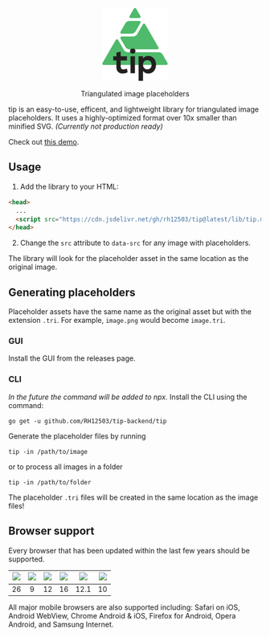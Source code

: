<p align="center">
  <img src="/assets/tip.svg" width="130px">
</p>
<p align="center">
  Triangulated image placeholders 
</p>

tip is an easy-to-use, efficent, and lightweight library for triangulated image placeholders. It uses a highly-optimized format over 10x smaller than minified SVG. _(Currently not production ready)_

Check out [this demo](https://rh12503.github.io/tip/). 

## Usage

1. Add the library to your HTML:
```html 
<head>
  ...
  <script src="https://cdn.jsdelivr.net/gh/rh12503/tip@latest/lib/tip.min.js"></script>
</head>
```

2. Change the `src` attribute to `data-src` for any image with placeholders.

The library will look for the placeholder asset in the same location as the original image. 

## Generating placeholders

Placeholder assets have the same name as the original asset but with the extension `.tri`. For example, `image.png` would become `image.tri`. 

### GUI
Install the GUI from the releases page. 

### CLI
_In the future the command will be added to npx._ 
Install the CLI using the command:
```
go get -u github.com/RH12503/tip-backend/tip
```
Generate the placeholder files by running
```
tip -in /path/to/image
```
or to process all images in a folder
```
tip -in /path/to/folder
```
The placeholder `.tri` files will be created in the same location as the image files! 

## Browser support

Every browser that has been updated within the last few years should be supported. 

| <img src="https://github.com/alrra/browser-logos/raw/main/src/chrome/chrome_256x256.png" width="40px"> | <img src="https://km.support.apple.com/kb/image.jsp?productid=PL165&size=240x240" width="40px"> | <img src="https://github.com/alrra/browser-logos/raw/main/src/edge/edge_256x256.png" width="40px"> | <img src="https://github.com/alrra/browser-logos/raw/main/src/firefox/firefox_256x256.png" width="40px"> | <img src="https://github.com/alrra/browser-logos/raw/main/src/opera/opera_256x256.png" width="40px"> | <img src="https://upload.wikimedia.org/wikipedia/commons/thumb/1/18/Internet_Explorer_10%2B11_logo.svg/1043px-Internet_Explorer_10%2B11_logo.svg.png" width="40px"> 
| :-: | :-: | :-: | :-: | :-: | :-: |
| 26 | 9 | 12 | 16 | 12.1 | 10 |

All major mobile browsers are also supported including: Safari on iOS, Android WebView, Chrome Android & iOS, Firefox for Android, Opera Android, and Samsung Internet. 
